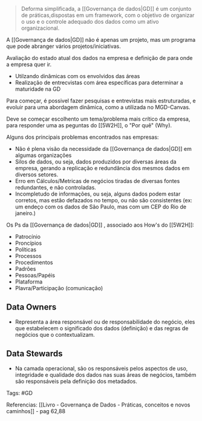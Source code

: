 > Deforma simplificada, a [[Governança de dados|GD]] é um conjunto de práticas,dispostas em um framework, com o objetivo de organizar o uso e o controle adequado dos dados como um ativo organizacional.

A [[Governança de dados|GD]] não é apenas um projeto, mas um programa que pode abranger vários projetos/iniciativas.

Avaliação do estado atual dos dados na empresa e definição de para onde a empresa quer ir.
- Utilzando dinâmicas com os envolvidos das áreas
- Realização de entrecvistas com área específicas para determinar a maturidade na GD

Para começar, é possivel fazer pesquisas e entrevistas mais estruturadas, e evoluir para uma abordagem dinâmica, como a utilizada no MGD-Canvas.

Deve se começar escolhento um tema/problema mais crítico da empresa, para responder uma as peguntas do [[5W2H]], o "Por quê" (Why).

Alguns dos principais problemas encontrados nas empresas:
- Não é plena visão da necessidade da [[Governança de dados|GD]] em algumas organizações
- Silos de dados, ou seja, dados produzidos por diversas áreas da empresa, gerando a replicação e redundância dos mesmos dados em diversos setores.
- Erro em Cálculos/Metricas de negócios tiradas de diversas fontes redundantes, e não controladas.
- Incompletudo de informações, ou seja, alguns dados podem estar corretos, mas estão defazados no tempo, ou não são consistentes (ex: um endeço com os dados de São Paulo, mas com um CEP do Rio de janeiro.)


Os Ps da [[Governança de dados|GD]] , associado aos How's do [[5W2H]]:
- Patrocínio
- Proncípios
- Políticas
- Processos
- Procedimentos
- Padrões
- Pessoas/Papéis
- Plataforma
- Plavra/Participação (comunicação)

## Data Owners
- Representa a área responsável ou de responsabilidade do negócio, eles que estabelecem o significado dos dados (definição) e das regras de negócios que o contextualizam.

## Data Stewards
- Na camada operacional, são os responsáveis pelos aspectos de uso, integridade e qualidade dos dados nas suas áreas de negócios, também são responsáveis pela definição dos metadados.

Tags:
#GD

Referencias:
[[Livro - Governança de Dados - Práticas, conceitos e novos caminhos]] - pag 62,88
